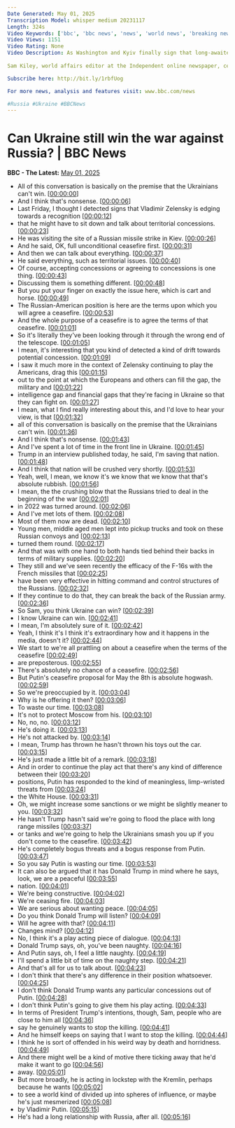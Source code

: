 ```yaml
---
Date Generated: May 01, 2025
Transcription Model: whisper medium 20231117
Length: 324s
Video Keywords: ['bbc', 'bbc news', 'news', 'world news', 'breaking news', 'us news', 'world', 'america', 'usa', 'usa news', 'india news']
Video Views: 1151
Video Rating: None
Video Description: As Washington and Kyiv finally sign that long-awaited minerals deal and peace talks continue to end the conflict in Ukraine, could the Ukrainians actually beat the Russians on the battlefield?
 
Sam Kiley, world affairs editor at the Independent online newspaper, certainly thinks so. He sat down with Lucy Hockings and Vitaly Shevchenko to discuss this, and explained why he thinks the current negotiations between the US, Russia and Ukraine are a waste of time.

Subscribe here: http://bit.ly/1rbfUog

For more news, analysis and features visit: www.bbc.com/news 

#Russia #Ukraine #BBCNews
---
```


# Can Ukraine still win the war against Russia? | BBC News
**BBC - The Latest:** [May 01, 2025](https://www.youtube.com/watch?v=tVP5Bju6MdA)
*  All of this conversation is basically on the premise that the Ukrainians can't win. [[00:00:00](https://www.youtube.com/watch?v=tVP5Bju6MdA&t=0.0s)]
*  And I think that's nonsense. [[00:00:06](https://www.youtube.com/watch?v=tVP5Bju6MdA&t=6.48s)]
*  Last Friday, I thought I detected signs that Vladimir Zelensky is edging towards a recognition [[00:00:12](https://www.youtube.com/watch?v=tVP5Bju6MdA&t=12.88s)]
*  that he might have to sit down and talk about territorial concessions. [[00:00:23](https://www.youtube.com/watch?v=tVP5Bju6MdA&t=23.0s)]
*  He was visiting the site of a Russian missile strike in Kiev. [[00:00:26](https://www.youtube.com/watch?v=tVP5Bju6MdA&t=26.72s)]
*  And he said, OK, full unconditional ceasefire first. [[00:00:31](https://www.youtube.com/watch?v=tVP5Bju6MdA&t=31.56s)]
*  And then we can talk about everything. [[00:00:37](https://www.youtube.com/watch?v=tVP5Bju6MdA&t=37.04s)]
*  He said everything, such as territorial issues. [[00:00:40](https://www.youtube.com/watch?v=tVP5Bju6MdA&t=40.84s)]
*  Of course, accepting concessions or agreeing to concessions is one thing. [[00:00:43](https://www.youtube.com/watch?v=tVP5Bju6MdA&t=43.8s)]
*  Discussing them is something different. [[00:00:48](https://www.youtube.com/watch?v=tVP5Bju6MdA&t=48.0s)]
*  But you put your finger on exactly the issue here, which is cart and horse. [[00:00:49](https://www.youtube.com/watch?v=tVP5Bju6MdA&t=49.0s)]
*  The Russian-American position is here are the terms upon which you will agree a ceasefire. [[00:00:53](https://www.youtube.com/watch?v=tVP5Bju6MdA&t=53.44s)]
*  And the whole purpose of a ceasefire is to agree the terms of that ceasefire. [[00:01:01](https://www.youtube.com/watch?v=tVP5Bju6MdA&t=61.239999999999995s)]
*  So it's literally they've been looking through it through the wrong end of the telescope. [[00:01:05](https://www.youtube.com/watch?v=tVP5Bju6MdA&t=65.64s)]
*  I mean, it's interesting that you kind of detected a kind of drift towards potential concession. [[00:01:09](https://www.youtube.com/watch?v=tVP5Bju6MdA&t=69.32s)]
*  I saw it much more in the context of Zelensky continuing to play the Americans, drag this [[00:01:15](https://www.youtube.com/watch?v=tVP5Bju6MdA&t=75.4s)]
*  out to the point at which the Europeans and others can fill the gap, the military and [[00:01:22](https://www.youtube.com/watch?v=tVP5Bju6MdA&t=82.22s)]
*  intelligence gap and financial gaps that they're facing in Ukraine so that they can fight on. [[00:01:27](https://www.youtube.com/watch?v=tVP5Bju6MdA&t=87.33999999999999s)]
*  I mean, what I find really interesting about this, and I'd love to hear your view, is that [[00:01:32](https://www.youtube.com/watch?v=tVP5Bju6MdA&t=92.41999999999999s)]
*  all of this conversation is basically on the premise that the Ukrainians can't win. [[00:01:36](https://www.youtube.com/watch?v=tVP5Bju6MdA&t=96.74s)]
*  And I think that's nonsense. [[00:01:43](https://www.youtube.com/watch?v=tVP5Bju6MdA&t=103.02s)]
*  And I've spent a lot of time in the front line in Ukraine. [[00:01:45](https://www.youtube.com/watch?v=tVP5Bju6MdA&t=105.53999999999999s)]
*  Trump in an interview published today, he said, I'm saving that nation. [[00:01:48](https://www.youtube.com/watch?v=tVP5Bju6MdA&t=108.22s)]
*  And I think that nation will be crushed very shortly. [[00:01:53](https://www.youtube.com/watch?v=tVP5Bju6MdA&t=113.5s)]
*  Yeah, well, I mean, we know it's we know that we know that that's absolute rubbish. [[00:01:56](https://www.youtube.com/watch?v=tVP5Bju6MdA&t=116.58s)]
*  I mean, the the crushing blow that the Russians tried to deal in the beginning of the war [[00:02:01](https://www.youtube.com/watch?v=tVP5Bju6MdA&t=121.53999999999999s)]
*  in 2022 was turned around. [[00:02:06](https://www.youtube.com/watch?v=tVP5Bju6MdA&t=126.62s)]
*  And I've met lots of them. [[00:02:08](https://www.youtube.com/watch?v=tVP5Bju6MdA&t=128.62s)]
*  Most of them now are dead. [[00:02:10](https://www.youtube.com/watch?v=tVP5Bju6MdA&t=130.26s)]
*  Young men, middle aged men lept into pickup trucks and took on these Russian convoys and [[00:02:13](https://www.youtube.com/watch?v=tVP5Bju6MdA&t=133.18s)]
*  turned them round. [[00:02:17](https://www.youtube.com/watch?v=tVP5Bju6MdA&t=137.42s)]
*  And that was with one hand to both hands tied behind their backs in terms of military supplies. [[00:02:20](https://www.youtube.com/watch?v=tVP5Bju6MdA&t=140.14s)]
*  They still and we've seen recently the efficacy of the F-16s with the French missiles that [[00:02:25](https://www.youtube.com/watch?v=tVP5Bju6MdA&t=145.42s)]
*  have been very effective in hitting command and control structures of the Russians. [[00:02:32](https://www.youtube.com/watch?v=tVP5Bju6MdA&t=152.1s)]
*  If they continue to do that, they can break the back of the Russian army. [[00:02:36](https://www.youtube.com/watch?v=tVP5Bju6MdA&t=156.5s)]
*  So Sam, you think Ukraine can win? [[00:02:39](https://www.youtube.com/watch?v=tVP5Bju6MdA&t=159.98s)]
*  I know Ukraine can win. [[00:02:41](https://www.youtube.com/watch?v=tVP5Bju6MdA&t=161.45999999999998s)]
*  I mean, I'm absolutely sure of it. [[00:02:42](https://www.youtube.com/watch?v=tVP5Bju6MdA&t=162.61999999999998s)]
*  Yeah, I think it's I think it's extraordinary how and it happens in the media, doesn't it? [[00:02:44](https://www.youtube.com/watch?v=tVP5Bju6MdA&t=164.45999999999998s)]
*  We start to we're all prattling on about a ceasefire when the terms of the ceasefire [[00:02:49](https://www.youtube.com/watch?v=tVP5Bju6MdA&t=169.82s)]
*  are preposterous. [[00:02:55](https://www.youtube.com/watch?v=tVP5Bju6MdA&t=175.29999999999998s)]
*  There's absolutely no chance of a ceasefire. [[00:02:56](https://www.youtube.com/watch?v=tVP5Bju6MdA&t=176.29999999999998s)]
*  But Putin's ceasefire proposal for May the 8th is absolute hogwash. [[00:02:59](https://www.youtube.com/watch?v=tVP5Bju6MdA&t=179.14s)]
*  So we're preoccupied by it. [[00:03:04](https://www.youtube.com/watch?v=tVP5Bju6MdA&t=184.89999999999998s)]
*  Why is he offering it then? [[00:03:06](https://www.youtube.com/watch?v=tVP5Bju6MdA&t=186.73999999999998s)]
*  To waste our time. [[00:03:08](https://www.youtube.com/watch?v=tVP5Bju6MdA&t=188.01999999999998s)]
*  It's not to protect Moscow from his. [[00:03:10](https://www.youtube.com/watch?v=tVP5Bju6MdA&t=190.17999999999998s)]
*  No, no, no. [[00:03:12](https://www.youtube.com/watch?v=tVP5Bju6MdA&t=192.33999999999997s)]
*  He's doing it. [[00:03:13](https://www.youtube.com/watch?v=tVP5Bju6MdA&t=193.74s)]
*  He's not attacked by. [[00:03:14](https://www.youtube.com/watch?v=tVP5Bju6MdA&t=194.74s)]
*  I mean, Trump has thrown he hasn't thrown his toys out the car. [[00:03:15](https://www.youtube.com/watch?v=tVP5Bju6MdA&t=195.74s)]
*  He's just made a little bit of a remark. [[00:03:18](https://www.youtube.com/watch?v=tVP5Bju6MdA&t=198.06s)]
*  And in order to continue the play act that there's any kind of difference between their [[00:03:20](https://www.youtube.com/watch?v=tVP5Bju6MdA&t=200.54000000000002s)]
*  positions, Putin has responded to the kind of meaningless, limp-wristed threats from [[00:03:24](https://www.youtube.com/watch?v=tVP5Bju6MdA&t=204.22s)]
*  the White House. [[00:03:31](https://www.youtube.com/watch?v=tVP5Bju6MdA&t=211.38s)]
*  Oh, we might increase some sanctions or we might be slightly meaner to you. [[00:03:32](https://www.youtube.com/watch?v=tVP5Bju6MdA&t=212.38s)]
*  He hasn't Trump hasn't said we're going to flood the place with long range missiles [[00:03:37](https://www.youtube.com/watch?v=tVP5Bju6MdA&t=217.98000000000002s)]
*  or tanks and we're going to help the Ukrainians smash you up if you don't come to the ceasefire. [[00:03:42](https://www.youtube.com/watch?v=tVP5Bju6MdA&t=222.34s)]
*  He's completely bogus threats and a bogus response from Putin. [[00:03:47](https://www.youtube.com/watch?v=tVP5Bju6MdA&t=227.89999999999998s)]
*  So you say Putin is wasting our time. [[00:03:53](https://www.youtube.com/watch?v=tVP5Bju6MdA&t=233.62s)]
*  It can also be argued that it has Donald Trump in mind where he says, look, we are a peaceful [[00:03:55](https://www.youtube.com/watch?v=tVP5Bju6MdA&t=235.89999999999998s)]
*  nation. [[00:04:01](https://www.youtube.com/watch?v=tVP5Bju6MdA&t=241.54s)]
*  We're being constructive. [[00:04:02](https://www.youtube.com/watch?v=tVP5Bju6MdA&t=242.54s)]
*  We're ceasing fire. [[00:04:03](https://www.youtube.com/watch?v=tVP5Bju6MdA&t=243.78s)]
*  We are serious about wanting peace. [[00:04:05](https://www.youtube.com/watch?v=tVP5Bju6MdA&t=245.42s)]
*  Do you think Donald Trump will listen? [[00:04:09](https://www.youtube.com/watch?v=tVP5Bju6MdA&t=249.22s)]
*  Will he agree with that? [[00:04:11](https://www.youtube.com/watch?v=tVP5Bju6MdA&t=251.74s)]
*  Changes mind? [[00:04:12](https://www.youtube.com/watch?v=tVP5Bju6MdA&t=252.74s)]
*  No, I think it's a play acting piece of dialogue. [[00:04:13](https://www.youtube.com/watch?v=tVP5Bju6MdA&t=253.74s)]
*  Donald Trump says, oh, you've been naughty. [[00:04:16](https://www.youtube.com/watch?v=tVP5Bju6MdA&t=256.34s)]
*  And Putin says, oh, I feel a little naughty. [[00:04:19](https://www.youtube.com/watch?v=tVP5Bju6MdA&t=259.5s)]
*  I'll spend a little bit of time on the naughty step. [[00:04:21](https://www.youtube.com/watch?v=tVP5Bju6MdA&t=261.7s)]
*  And that's all for us to talk about. [[00:04:23](https://www.youtube.com/watch?v=tVP5Bju6MdA&t=263.78s)]
*  I don't think that there's any difference in their position whatsoever. [[00:04:25](https://www.youtube.com/watch?v=tVP5Bju6MdA&t=265.65999999999997s)]
*  I don't think Donald Trump wants any particular concessions out of Putin. [[00:04:28](https://www.youtube.com/watch?v=tVP5Bju6MdA&t=268.18s)]
*  I don't think Putin's going to give them his play acting. [[00:04:33](https://www.youtube.com/watch?v=tVP5Bju6MdA&t=273.14s)]
*  In terms of President Trump's intentions, though, Sam, people who are close to him all [[00:04:36](https://www.youtube.com/watch?v=tVP5Bju6MdA&t=276.9s)]
*  say he genuinely wants to stop the killing. [[00:04:41](https://www.youtube.com/watch?v=tVP5Bju6MdA&t=281.82s)]
*  And he himself keeps on saying that I want to stop the killing. [[00:04:44](https://www.youtube.com/watch?v=tVP5Bju6MdA&t=284.7s)]
*  I think he is sort of offended in his weird way by death and horridness. [[00:04:49](https://www.youtube.com/watch?v=tVP5Bju6MdA&t=289.7s)]
*  And there might well be a kind of motive there ticking away that he'd make it want to go [[00:04:56](https://www.youtube.com/watch?v=tVP5Bju6MdA&t=296.46s)]
*  away. [[00:05:01](https://www.youtube.com/watch?v=tVP5Bju6MdA&t=301.09999999999997s)]
*  But more broadly, he is acting in lockstep with the Kremlin, perhaps because he wants [[00:05:02](https://www.youtube.com/watch?v=tVP5Bju6MdA&t=302.1s)]
*  to see a world kind of divided up into spheres of influence, or maybe he's just mesmerized [[00:05:08](https://www.youtube.com/watch?v=tVP5Bju6MdA&t=308.86s)]
*  by Vladimir Putin. [[00:05:15](https://www.youtube.com/watch?v=tVP5Bju6MdA&t=315.34000000000003s)]
*  He's had a long relationship with Russia, after all. [[00:05:16](https://www.youtube.com/watch?v=tVP5Bju6MdA&t=316.78000000000003s)]
